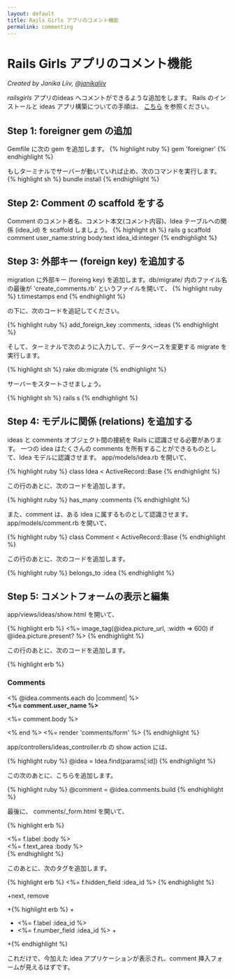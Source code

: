 ```yaml
---
layout: default
title: Rails Girls アプリのコメント機能
permalink: commenting
---
```

# Rails Girls アプリのコメント機能
*Created by Janika Liiv, [@janikaliiv](https://twitter.com/janikaliiv)*

*railsgirls* アプリのideas へコメントができるような追加をします。
Rails のインストールと ideas アプリ構築についての手順は、 [こちら](/app) を参照ください。

## Step 1: foreigner gem の追加

Gemfile に次の gem を追加します。
{% highlight ruby %}
gem 'foreigner'
{% endhighlight %}

もしターミナルでサーバーが動いていれば止め、次のコマンドを実行します。
{% highlight sh %}
bundle install
{% endhighlight %}

## Step 2: Comment の scaffold をする

Comment のコメント者名、コメント本文(コメント内容)、Idea テーブルへの関係 (idea_id) を scaffold しましょう。
{% highlight sh %}
rails g scaffold comment user_name:string body:text idea_id:integer
{% endhighlight %}

## Step 3: 外部キー (foreign key) を追加する
migration に外部キー (foreing key) を追加します。db/migrate/ 内のファイル名の最後が 'create_comments.rb' というファイルを開いて、
{% highlight ruby %}
t.timestamps
end
{% endhighlight %}

の下に、次のコードを追記してください。

{% highlight ruby %}
add_foreign_key :comments, :ideas
{% endhighlight %}

そして、ターミナルで次のように入力して、データベースを変更する migrate を実行します。

{% highlight sh %}
rake db:migrate
{% endhighlight %}

サーバーをスタートさせましょう。

{% highlight sh %}
rails s
{% endhighlight %}

## Step 4: モデルに関係 (relations) を追加する

ideas と comments オブジェクト間の接続を Rails に認識させる必要があります。
一つの idea はたくさんの comments を所有することができるものとして、Idea モデルに認識させます。
app/models/idea.rb を開いて、

{% highlight ruby %}
class Idea < ActiveRecord::Base
{% endhighlight %}

この行のあとに、次のコードを追加します。

{% highlight ruby %}
has_many :comments
{% endhighlight %}

また、comment は、ある idea に属するものとして認識させます。
app/models/comment.rb を開いて、

{% highlight ruby %}
class Comment < ActiveRecord::Base
{% endhighlight %}

この行のあとに、次のコードを追加します。

{% highlight ruby %}
belongs_to :idea
{% endhighlight %}

## Step 5: コメントフォームの表示と編集

app/views/ideas/show.html を開いて、

{% highlight erb %}
<%= image_tag(@idea.picture_url, :width => 600) if @idea.picture.present? %>
{% endhighlight %}

この行のあとに、次のコードを追加します。

{% highlight erb %}
<h3>Comments</h3>
<% @idea.comments.each do |comment| %>
  <div>
    <strong><%= comment.user_name %></strong>
    <br />
    <p><%= comment.body %><p>
  </div>
<% end %>
<%= render 'comments/form' %>
{% endhighlight %}

app/controllers/ideas_controller.rb の show action には、

{% highlight ruby %}
@idea = Idea.find(params[:id])
{% endhighlight %}

この次のあとに、こちらを追加します。

{% highlight ruby %}
@comment = @idea.comments.build
{% endhighlight %}

最後に、 comments/_form.html を開いて、

{% highlight erb %}
  <div class="field">
    <%= f.label :body %><br />
    <%= f.text_area :body %>
  </div>
{% endhighlight %}

このあとに、次のタグを追加します。

{% highlight erb %}
<%= f.hidden_field :idea_id %>
{% endhighlight %}

+next, remove

+{% highlight erb %}
+<div class="field">
+  <%= f.label :idea_id %><br>
+  <%= f.number_field :idea_id %>
+</div>
+{% endhighlight %}

これだけで、今加えた idea アプリケーションが表示され、comment 挿入フォームが見えるはずです。
